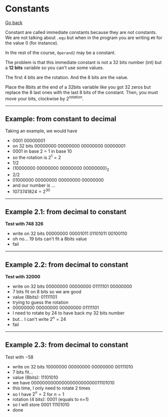 # Constants

[Go back](../index.md#syntax)

Constant are called immediate constants because they are not constants. We are not talking about `.equ` but when in the program you are writing `#0` for the value 0 (for instance).

In the rest of the course, `Operand2` may be a constant.

The problem is that this immediate constant is not a 32 bits number (int) but a **12 bits** variable so you can't use some values.

The first 4 bits are the rotation. And the 8 bits are the value.

Place the 8bits at the end of a 32bits variable like you got 32 zeros but replace the 8 last ones with the last 8 bits of the constant. Then, you must move your bits, clockwise by $2^{rotation}$.

<hr class="sr">

## Example: from constant to decimal

Taking an example, we would have

* $0001\ 00000001$
* on 32 bits $00000000\ 00000000\ 00000000\ 00000001$
* 0001 in base 2 = 1 in base 10
* so the rotation is $2^1 = 2$
* $1/2$
* $(10000000\ 00000000\ 00000000\ 00000000)_2$
* $2/2$
* $01000000\ 00000000\ 00000000\ 00000000$
* and our number is ...
* $1073741824 = 2^{30}$

<hr class="sl">

## Example 2.1: from decimal to constant

**Test with 748 326**

* write on 32 bits $00000000\ 00001011\ 01101011\ 00100110$
* oh no... 19 bits can't fit a 8bits value
* fail

<hr class="sr">

## Example 2.2: from decimal to constant

**Test with 32000**

* write on 32 bits $00000000\ 00000000\ 01111101\ 00000000$
* 7 bits fit on 8 bits so we are good
* value (8bits): $01111101$
* trying to guess the rotation
* $00000000\ 00000000\ 00000000\ 01111101$
* I need to rotate by 24 to have back my 32 bits number
* but... I can't write $2^n = 24$
* fail

<hr class="sl">

## Example 2.3: from decimal to constant

Test with $-58$

* write on 32 bits $10000000\ 00000000\ 00000000\ 00111010$
* 7 bits fit...
* value (8bits): $11101010$
* we have $00000000 00000000 00000000 11101010$
* this time, I only need to rotate 2 times
* so I have $2^n = 2$ for $n=1$
* rotation (4 bits): $0001$ (equals to n=1)
* so I will store $0001\ 11101010$
* done